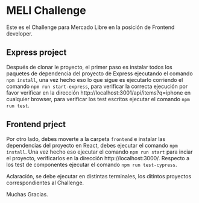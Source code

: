 # MELI Challenge

Este es el Challenge para Mercado Libre en la posición de Frontend developer. 

## Express project

Después de clonar le proyecto, el primer paso es instalar todos los paquetes de dependencia del proyecto de Express ejecutando el comando `npm install`, una vez hecho eso lo que sigue es ejecutarlo corriendo el comando `npm run start-express`, para verificar la correcta ejecución por favor verificar en la dirección http://localhost:3001/api/items?q=iphone en cualquier browser, para verificar los test escritos ejecutar el comando `npm run test`.

## Frontend prject

Por otro lado, debes moverte a la carpeta `frontend` e instalar las dependencias del proyecto en React, debes ejecutar el comando `npm install`. Una vez hecho eso ejecutar el comando `npm run start` para inciar el proyecto, verificarlos en la dirección http://localhost:3000/. Respecto a los test de componentes ejecutar el comando `npm run test-cypress`.

Aclaración, se debe ejecutar en distintas terminales, los ditintos proyectos correspondientes al Challenge.


Muchas Gracias.


